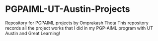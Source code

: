 # PGPAIML-UT-Austin-Projects
Repository for PGPAIML projects by Omprakash Thota
This repository records all the project works that I did in my PGP-AIML program with UT Austin and Great Learning!
